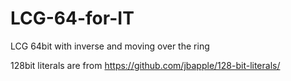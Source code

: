 # LCG-64-for-IT
LCG 64bit with inverse and moving over the ring

128bit literals are from https://github.com/jbapple/128-bit-literals/